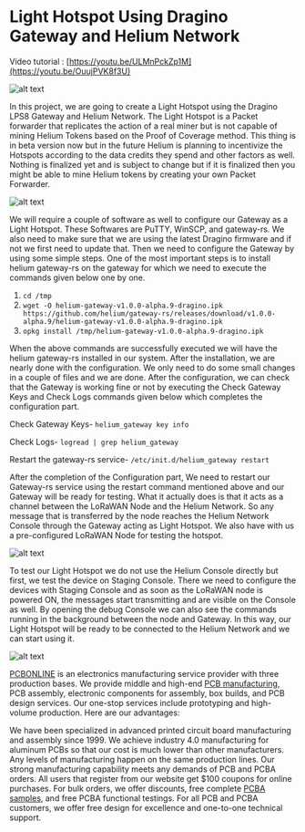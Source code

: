 # Light Hotspot Using Dragino Gateway and Helium Network

Video tutorial : [https://youtu.be/ULMnPckZp1M](https://youtu.be/OuujPVK8f3U)

![alt text](https://github.com/akarsh98/Helium-light-gateway-Dragino-setup/blob/main/Helium/2.JPG)

In this project, we are going to create a Light Hotspot using the Dragino LPS8 Gateway and Helium Network. The Light Hotspot is a Packet forwarder that replicates the action of a real miner but is not capable of mining Helium Tokens based on the Proof of Coverage method. This thing is in beta version now but in the future Helium is planning to incentivize the Hotspots according to the data credits they spend and other factors as well. Nothing is finalized yet and is subject to change but if it is finalized then you might be able to mine Helium tokens by creating your own Packet Forwarder.

![alt text](https://github.com/akarsh98/Helium-light-gateway-Dragino-setup/blob/main/Helium/27.JPG)

We will require a couple of software as well to configure our Gateway as a Light Hotspot. These Softwares are PuTTY, WinSCP, and gateway-rs. We also need to make sure that we are using the latest Dragino firmware and if not we first need to update that. Then we need to configure the Gateway by using some simple steps. One of the most important steps is to install helium gateway-rs on the gateway for which we need to execute the commands given below one by one. 

1)  ``` cd /tmp ``` 
2)  ``` wget -O helium-gateway-v1.0.0-alpha.9-dragino.ipk https://github.com/helium/gateway-rs/releases/download/v1.0.0-alpha.9/helium-gateway-v1.0.0-alpha.9-dragino.ipk ``` 
3)  ``` opkg install /tmp/helium-gateway-v1.0.0-alpha.9-dragino.ipk ``` 

When the above commands are successfully executed we will have the helium gateway-rs installed in our system. After the installation, we are nearly done with the configuration. We only need to do some small changes in a couple of files and we are done. After the configuration, we can check that the Gateway is working fine or not by executing the Check Gateway Keys and Check Logs commands given below which completes the configuration part. 

Check Gateway Keys- ``` helium_gateway key info ``` 

Check Logs- ``` logread | grep helium_gateway ``` 

Restart the gateway-rs service- ``` /etc/init.d/helium_gateway restart  ```

After the completion of the Configuration part, We need to restart our Gateway-rs service using the restart command mentioned above and our Gateway will be ready for testing. What it actually does is that it acts as a channel between the LoRaWAN Node and the Helium Network. So any message that is transferred by the node reaches the Helium Network Console through the Gateway acting as Light Hotspot. We also have with us a pre-configured LoRaWAN Node for testing the hotspot.

![alt text](https://github.com/akarsh98/Helium-light-gateway-Dragino-setup/blob/main/Helium/26.JPG)

To test our Light Hotspot we do not use the Helium Console directly but first, we test the device on Staging Console. There we need to configure the devices with Staging Console and as soon as the LoRaWAN node is powered ON, the messages start transmitting and are visible on the Console as well. By opening the debug Console we can also see the commands running in the background between the node and Gateway. In this way, our Light Hotspot will be ready to be connected to the Helium Network and we can start using it.

![alt text](https://github.com/akarsh98/Helium-light-gateway-Dragino-setup/blob/main/Helium/Capture.JPG)

[PCBONLINE](https://www.pcbonline.com/) is an electronics manufacturing service provider with three production bases. We provide middle and high-end [PCB manufacturing](https://www.pcbonline.com/), PCB assembly, electronic components for assembly, box builds, and PCB design services. Our one-stop services include prototyping and high-volume production. Here are our advantages:

We have been specialized in advanced printed circuit board manufacturing and assembly since 1999. We achieve industry 4.0 manufacturing for aluminum PCBs so that our cost is much lower than other manufacturers. Any levels of manufacturing happen on the same production lines. Our strong manufacturing capability meets any demands of PCB and PCBA orders. All users that register from our website get $100 coupons for online purchases. For bulk orders, we offer discounts, free complete [PCBA samples](https://sys.pcbonline.com/instant-quote/), and free PCBA functional testings. For all PCB and PCBA customers, we offer free design for excellence and one-to-one technical support.
